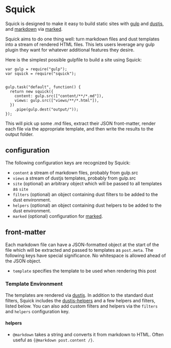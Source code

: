 # Squick

Squick is designed to make it easy to build static sites with [gulp](http://gulpjs.com/) and [dustjs](http://www.dustjs.com/docs/api/), and [markdown](https://help.github.com/articles/markdown-basics/) via [marked](https://www.npmjs.com/package/marked).

Squick aims to do one thing well: turn markdown files and dust templates into a stream
of rendered HTML files. This lets users leverage any gulp plugin they want for
whatever additional features they desire.

Here is the simplest possible gulpfile to build a site using Squick:

```
var gulp = require("gulp");
var squick = require("squick");


gulp.task("default", function() {
  return new squick({
    content: gulp.src(["content/**/*.md"]),
    views: gulp.src(["views/**/*.html"]),
  })
    .pipe(gulp.dest("output/"));
});
```

This will pick up some .md files, extract their JSON front-matter, render each file via the appropriate template, and then write the results to the output folder.

## configuration

The following configuration keys are recognized by Squick:

* `content` a stream of markdown files, probably from gulp.src
* `views` a stream of dustjs templates, probably from gulp.src
* `site` (optional) an arbitrary object which will be passed to all templates as `site`
* `filters` (optional) an object containing dust filters to be added to the dust environment.
* `helpers` (optional) an object containing dust helpers to be added to the dust environment.
* `marked` (optional) configuration for [marked](https://www.npmjs.com/package/marked).

## front-matter

Each markdown file can have a JSON-formatted object at the start of the file which will be extracted and passed to templates as `post.meta`. The following keys have special significance. No whitespace is allowed ahead of the JSON object.

* `template` specifies the template to be used when rendering this post

### Template Environment

The templates are rendered via [dustjs](http://www.dustjs.com/docs/api/). In addition to the standard dust filters, Squick includes the [dustjs-helpers](http://www.dustjs.com/guides/dust-helpers/) and a few helpers and filters, listed below. You can also add custom filters and helpers via the `filters`
and `helpers` configuration key.

#### helpers

* `@markdown` takes a string and converts it from markdown to HTML. Often useful as `{@markdown post.content /}`.
